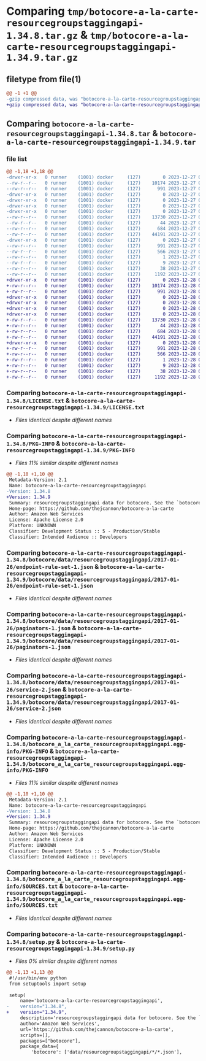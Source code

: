 # Comparing `tmp/botocore-a-la-carte-resourcegroupstaggingapi-1.34.8.tar.gz` & `tmp/botocore-a-la-carte-resourcegroupstaggingapi-1.34.9.tar.gz`

## filetype from file(1)

```diff
@@ -1 +1 @@
-gzip compressed data, was "botocore-a-la-carte-resourcegroupstaggingapi-1.34.8.tar", last modified: Wed Dec 27 01:06:58 2023, max compression
+gzip compressed data, was "botocore-a-la-carte-resourcegroupstaggingapi-1.34.9.tar", last modified: Thu Dec 28 01:07:00 2023, max compression
```

## Comparing `botocore-a-la-carte-resourcegroupstaggingapi-1.34.8.tar` & `botocore-a-la-carte-resourcegroupstaggingapi-1.34.9.tar`

### file list

```diff
@@ -1,18 +1,18 @@
-drwxr-xr-x   0 runner    (1001) docker     (127)        0 2023-12-27 01:06:58.483353 botocore-a-la-carte-resourcegroupstaggingapi-1.34.8/
--rw-r--r--   0 runner    (1001) docker     (127)    10174 2023-12-27 01:06:58.000000 botocore-a-la-carte-resourcegroupstaggingapi-1.34.8/LICENSE.txt
--rw-r--r--   0 runner    (1001) docker     (127)      991 2023-12-27 01:06:58.483353 botocore-a-la-carte-resourcegroupstaggingapi-1.34.8/PKG-INFO
-drwxr-xr-x   0 runner    (1001) docker     (127)        0 2023-12-27 01:06:58.479353 botocore-a-la-carte-resourcegroupstaggingapi-1.34.8/botocore/
-drwxr-xr-x   0 runner    (1001) docker     (127)        0 2023-12-27 01:06:58.479353 botocore-a-la-carte-resourcegroupstaggingapi-1.34.8/botocore/data/
-drwxr-xr-x   0 runner    (1001) docker     (127)        0 2023-12-27 01:06:58.479353 botocore-a-la-carte-resourcegroupstaggingapi-1.34.8/botocore/data/resourcegroupstaggingapi/
-drwxr-xr-x   0 runner    (1001) docker     (127)        0 2023-12-27 01:06:58.479353 botocore-a-la-carte-resourcegroupstaggingapi-1.34.8/botocore/data/resourcegroupstaggingapi/2017-01-26/
--rw-r--r--   0 runner    (1001) docker     (127)    13730 2023-12-27 01:06:29.000000 botocore-a-la-carte-resourcegroupstaggingapi-1.34.8/botocore/data/resourcegroupstaggingapi/2017-01-26/endpoint-rule-set-1.json
--rw-r--r--   0 runner    (1001) docker     (127)       44 2023-12-27 01:06:29.000000 botocore-a-la-carte-resourcegroupstaggingapi-1.34.8/botocore/data/resourcegroupstaggingapi/2017-01-26/examples-1.json
--rw-r--r--   0 runner    (1001) docker     (127)      684 2023-12-27 01:06:29.000000 botocore-a-la-carte-resourcegroupstaggingapi-1.34.8/botocore/data/resourcegroupstaggingapi/2017-01-26/paginators-1.json
--rw-r--r--   0 runner    (1001) docker     (127)    44191 2023-12-27 01:06:29.000000 botocore-a-la-carte-resourcegroupstaggingapi-1.34.8/botocore/data/resourcegroupstaggingapi/2017-01-26/service-2.json
-drwxr-xr-x   0 runner    (1001) docker     (127)        0 2023-12-27 01:06:58.479353 botocore-a-la-carte-resourcegroupstaggingapi-1.34.8/botocore_a_la_carte_resourcegroupstaggingapi.egg-info/
--rw-r--r--   0 runner    (1001) docker     (127)      991 2023-12-27 01:06:58.000000 botocore-a-la-carte-resourcegroupstaggingapi-1.34.8/botocore_a_la_carte_resourcegroupstaggingapi.egg-info/PKG-INFO
--rw-r--r--   0 runner    (1001) docker     (127)      566 2023-12-27 01:06:58.000000 botocore-a-la-carte-resourcegroupstaggingapi-1.34.8/botocore_a_la_carte_resourcegroupstaggingapi.egg-info/SOURCES.txt
--rw-r--r--   0 runner    (1001) docker     (127)        1 2023-12-27 01:06:58.000000 botocore-a-la-carte-resourcegroupstaggingapi-1.34.8/botocore_a_la_carte_resourcegroupstaggingapi.egg-info/dependency_links.txt
--rw-r--r--   0 runner    (1001) docker     (127)        9 2023-12-27 01:06:58.000000 botocore-a-la-carte-resourcegroupstaggingapi-1.34.8/botocore_a_la_carte_resourcegroupstaggingapi.egg-info/top_level.txt
--rw-r--r--   0 runner    (1001) docker     (127)       38 2023-12-27 01:06:58.483353 botocore-a-la-carte-resourcegroupstaggingapi-1.34.8/setup.cfg
--rw-r--r--   0 runner    (1001) docker     (127)     1192 2023-12-27 01:06:58.000000 botocore-a-la-carte-resourcegroupstaggingapi-1.34.8/setup.py
+drwxr-xr-x   0 runner    (1001) docker     (127)        0 2023-12-28 01:07:00.022423 botocore-a-la-carte-resourcegroupstaggingapi-1.34.9/
+-rw-r--r--   0 runner    (1001) docker     (127)    10174 2023-12-28 01:06:59.000000 botocore-a-la-carte-resourcegroupstaggingapi-1.34.9/LICENSE.txt
+-rw-r--r--   0 runner    (1001) docker     (127)      991 2023-12-28 01:07:00.022423 botocore-a-la-carte-resourcegroupstaggingapi-1.34.9/PKG-INFO
+drwxr-xr-x   0 runner    (1001) docker     (127)        0 2023-12-28 01:07:00.018423 botocore-a-la-carte-resourcegroupstaggingapi-1.34.9/botocore/
+drwxr-xr-x   0 runner    (1001) docker     (127)        0 2023-12-28 01:07:00.018423 botocore-a-la-carte-resourcegroupstaggingapi-1.34.9/botocore/data/
+drwxr-xr-x   0 runner    (1001) docker     (127)        0 2023-12-28 01:07:00.018423 botocore-a-la-carte-resourcegroupstaggingapi-1.34.9/botocore/data/resourcegroupstaggingapi/
+drwxr-xr-x   0 runner    (1001) docker     (127)        0 2023-12-28 01:07:00.022423 botocore-a-la-carte-resourcegroupstaggingapi-1.34.9/botocore/data/resourcegroupstaggingapi/2017-01-26/
+-rw-r--r--   0 runner    (1001) docker     (127)    13730 2023-12-28 01:06:26.000000 botocore-a-la-carte-resourcegroupstaggingapi-1.34.9/botocore/data/resourcegroupstaggingapi/2017-01-26/endpoint-rule-set-1.json
+-rw-r--r--   0 runner    (1001) docker     (127)       44 2023-12-28 01:06:26.000000 botocore-a-la-carte-resourcegroupstaggingapi-1.34.9/botocore/data/resourcegroupstaggingapi/2017-01-26/examples-1.json
+-rw-r--r--   0 runner    (1001) docker     (127)      684 2023-12-28 01:06:26.000000 botocore-a-la-carte-resourcegroupstaggingapi-1.34.9/botocore/data/resourcegroupstaggingapi/2017-01-26/paginators-1.json
+-rw-r--r--   0 runner    (1001) docker     (127)    44191 2023-12-28 01:06:26.000000 botocore-a-la-carte-resourcegroupstaggingapi-1.34.9/botocore/data/resourcegroupstaggingapi/2017-01-26/service-2.json
+drwxr-xr-x   0 runner    (1001) docker     (127)        0 2023-12-28 01:07:00.022423 botocore-a-la-carte-resourcegroupstaggingapi-1.34.9/botocore_a_la_carte_resourcegroupstaggingapi.egg-info/
+-rw-r--r--   0 runner    (1001) docker     (127)      991 2023-12-28 01:06:59.000000 botocore-a-la-carte-resourcegroupstaggingapi-1.34.9/botocore_a_la_carte_resourcegroupstaggingapi.egg-info/PKG-INFO
+-rw-r--r--   0 runner    (1001) docker     (127)      566 2023-12-28 01:06:59.000000 botocore-a-la-carte-resourcegroupstaggingapi-1.34.9/botocore_a_la_carte_resourcegroupstaggingapi.egg-info/SOURCES.txt
+-rw-r--r--   0 runner    (1001) docker     (127)        1 2023-12-28 01:06:59.000000 botocore-a-la-carte-resourcegroupstaggingapi-1.34.9/botocore_a_la_carte_resourcegroupstaggingapi.egg-info/dependency_links.txt
+-rw-r--r--   0 runner    (1001) docker     (127)        9 2023-12-28 01:06:59.000000 botocore-a-la-carte-resourcegroupstaggingapi-1.34.9/botocore_a_la_carte_resourcegroupstaggingapi.egg-info/top_level.txt
+-rw-r--r--   0 runner    (1001) docker     (127)       38 2023-12-28 01:07:00.022423 botocore-a-la-carte-resourcegroupstaggingapi-1.34.9/setup.cfg
+-rw-r--r--   0 runner    (1001) docker     (127)     1192 2023-12-28 01:06:59.000000 botocore-a-la-carte-resourcegroupstaggingapi-1.34.9/setup.py
```

### Comparing `botocore-a-la-carte-resourcegroupstaggingapi-1.34.8/LICENSE.txt` & `botocore-a-la-carte-resourcegroupstaggingapi-1.34.9/LICENSE.txt`

 * *Files identical despite different names*

### Comparing `botocore-a-la-carte-resourcegroupstaggingapi-1.34.8/PKG-INFO` & `botocore-a-la-carte-resourcegroupstaggingapi-1.34.9/PKG-INFO`

 * *Files 11% similar despite different names*

```diff
@@ -1,10 +1,10 @@
 Metadata-Version: 2.1
 Name: botocore-a-la-carte-resourcegroupstaggingapi
-Version: 1.34.8
+Version: 1.34.9
 Summary: resourcegroupstaggingapi data for botocore. See the `botocore-a-la-carte` package for more info.
 Home-page: https://github.com/thejcannon/botocore-a-la-carte
 Author: Amazon Web Services
 License: Apache License 2.0
 Platform: UNKNOWN
 Classifier: Development Status :: 5 - Production/Stable
 Classifier: Intended Audience :: Developers
```

### Comparing `botocore-a-la-carte-resourcegroupstaggingapi-1.34.8/botocore/data/resourcegroupstaggingapi/2017-01-26/endpoint-rule-set-1.json` & `botocore-a-la-carte-resourcegroupstaggingapi-1.34.9/botocore/data/resourcegroupstaggingapi/2017-01-26/endpoint-rule-set-1.json`

 * *Files identical despite different names*

### Comparing `botocore-a-la-carte-resourcegroupstaggingapi-1.34.8/botocore/data/resourcegroupstaggingapi/2017-01-26/paginators-1.json` & `botocore-a-la-carte-resourcegroupstaggingapi-1.34.9/botocore/data/resourcegroupstaggingapi/2017-01-26/paginators-1.json`

 * *Files identical despite different names*

### Comparing `botocore-a-la-carte-resourcegroupstaggingapi-1.34.8/botocore/data/resourcegroupstaggingapi/2017-01-26/service-2.json` & `botocore-a-la-carte-resourcegroupstaggingapi-1.34.9/botocore/data/resourcegroupstaggingapi/2017-01-26/service-2.json`

 * *Files identical despite different names*

### Comparing `botocore-a-la-carte-resourcegroupstaggingapi-1.34.8/botocore_a_la_carte_resourcegroupstaggingapi.egg-info/PKG-INFO` & `botocore-a-la-carte-resourcegroupstaggingapi-1.34.9/botocore_a_la_carte_resourcegroupstaggingapi.egg-info/PKG-INFO`

 * *Files 11% similar despite different names*

```diff
@@ -1,10 +1,10 @@
 Metadata-Version: 2.1
 Name: botocore-a-la-carte-resourcegroupstaggingapi
-Version: 1.34.8
+Version: 1.34.9
 Summary: resourcegroupstaggingapi data for botocore. See the `botocore-a-la-carte` package for more info.
 Home-page: https://github.com/thejcannon/botocore-a-la-carte
 Author: Amazon Web Services
 License: Apache License 2.0
 Platform: UNKNOWN
 Classifier: Development Status :: 5 - Production/Stable
 Classifier: Intended Audience :: Developers
```

### Comparing `botocore-a-la-carte-resourcegroupstaggingapi-1.34.8/botocore_a_la_carte_resourcegroupstaggingapi.egg-info/SOURCES.txt` & `botocore-a-la-carte-resourcegroupstaggingapi-1.34.9/botocore_a_la_carte_resourcegroupstaggingapi.egg-info/SOURCES.txt`

 * *Files identical despite different names*

### Comparing `botocore-a-la-carte-resourcegroupstaggingapi-1.34.8/setup.py` & `botocore-a-la-carte-resourcegroupstaggingapi-1.34.9/setup.py`

 * *Files 0% similar despite different names*

```diff
@@ -1,13 +1,13 @@
 #!/usr/bin/env python
 from setuptools import setup
 
 setup(
     name='botocore-a-la-carte-resourcegroupstaggingapi',
-    version="1.34.8",
+    version="1.34.9",
     description='resourcegroupstaggingapi data for botocore. See the `botocore-a-la-carte` package for more info.',
     author='Amazon Web Services',
     url='https://github.com/thejcannon/botocore-a-la-carte',
     scripts=[],
     packages=["botocore"],
     package_data={
         'botocore': ['data/resourcegroupstaggingapi/*/*.json'],
```

